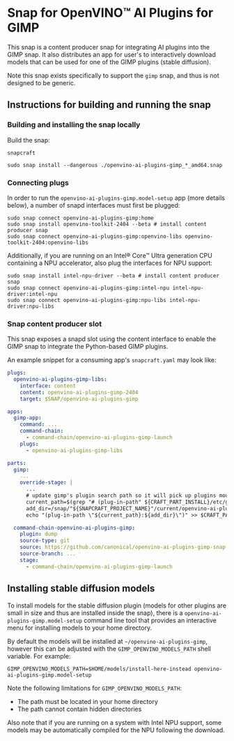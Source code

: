 # Snap for OpenVINO™ AI Plugins for GIMP

This snap is a content producer snap for integrating AI plugins into the GIMP snap. It also distributes an app for user's to interactively download models that can be used for one of the GIMP plugins (stable diffusion).

Note this snap exists specifically to support the `gimp` snap, and thus is not designed to be generic.

## Instructions for building and running the snap

### Building and installing the snap locally

Build the snap:

```
snapcraft
```

```
sudo snap install --dangerous ./openvino-ai-plugins-gimp_*_amd64.snap
```

### Connecting plugs

In order to run the `openvino-ai-plugins-gimp.model-setup` app (more details below), a number of snapd interfaces must first be plugged:

```
sudo snap connect openvino-ai-plugins-gimp:home
sudo snap install openvino-toolkit-2404 --beta # install content producer snap
sudo snap connect openvino-ai-plugins-gimp:openvino-libs openvino-toolkit-2404:openvino-libs
```

Additionally, if you are running on an Intel® Core™ Ultra generation CPU containing a NPU accelerator, also plug the interfaces for NPU support:

```
sudo snap install intel-npu-driver --beta # install content producer snap
sudo snap connect openvino-ai-plugins-gimp:intel-npu intel-npu-driver:intel-npu
sudo snap connect openvino-ai-plugins-gimp:npu-libs intel-npu-driver:npu-libs
```

### Snap content producer slot

This snap exposes a snapd slot using the content interface to enable the GIMP snap to integrate the Python-based GIMP plugins.

An example snippet for a consuming app's `snapcraft.yaml` may look like:

```yaml
plugs:
  openvino-ai-plugins-gimp-libs:
    interface: content
    content: openvino-ai-plugins-gimp-2404
    target: $SNAP/openvino-ai-plugins-gimp

apps:
  gimp-app:
    command: ...
    command-chain:
      - command-chain/openvino-ai-plugins-gimp-launch
    plugs:
      - openvino-ai-plugins-gimp-libs

parts:
  gimp:
    ...
    override-stage: |
      ...
      # update gimp's plugin search path so it will pick up plugins mounted over snapd's content interface
      current_path=$(grep "# (plug-in-path" ${CRAFT_PART_INSTALL}/etc/gimp/2.99/gimprc | cut -d '"' -f2)
      add_dir=/snap/"${SNAPCRAFT_PROJECT_NAME}"/current/openvino-ai-plugins-gimp/gimp-plugins
      echo "(plug-in-path \"${current_path}:${add_dir}\")" >> $CRAFT_PART_INSTALL/etc/gimp/2.99/gimprc

  command-chain-openvino-ai-plugins-gimp:
    plugin: dump
    source-type: git
    source: https://github.com/canonical/openvino-ai-plugins-gimp-snap.git
    source-branch: ...
    stage:
      - command-chain/openvino-ai-plugins-gimp-launch
```

## Installing stable diffusion models

To install models for the stable diffusion plugin (models for other plugins are small in size and thus are installed inside the snap), there is a `openvino-ai-plugins-gimp.model-setup` command line tool that provides an interactive menu for installing models to your home directory.

By default the models will be installed at `~/openvino-ai-plugins-gimp`, however this can be adjusted with the `GIMP_OPENVINO_MODELS_PATH` shell variable. For example:

```
GIMP_OPENVINO_MODELS_PATH=$HOME/models/install-here-instead openvino-ai-plugins-gimp.model-setup
```

Note the following limitations for `GIMP_OPENVINO_MODELS_PATH`:
* The path must be located in your home directory
* The path cannot contain hidden directories

Also note that if you are running on a system with Intel NPU support, some models may be automatically compiled for the NPU following the download.
